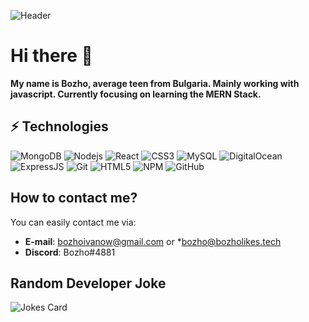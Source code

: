 ![Header](https://media3.giphy.com/media/l0A5VYZTkFNkLqFnpK/giphy.gif)

# Hi there 👋

**My name is Bozho, average teen from Bulgaria. Mainly working with javascript. Currently focusing on learning the MERN Stack.**

## ⚡ Technologies

![MongoDB](https://img.shields.io/badge/-MongoDB-13aa52?style=flat-square&logo=mongodb&logoColor=white)
![Nodejs](https://img.shields.io/badge/-Nodejs-43853d?style=flat-square&logo=Node.js&logoColor=white)
![React](https://img.shields.io/badge/-React-45b8d8?style=flat-square&logo=react&logoColor=white)
![CSS3](https://img.shields.io/badge/-CSS3-1572B6?style=flat-square&logo=css3&logoColor=white)
![MySQL](https://img.shields.io/badge/-MySQL-00758F?style=flat-square&logo=mysql&logoColor=white)
![DigitalOcean](https://img.shields.io/badge/-Digital%20Ocean-darkblue?style=flat-square&logo=digitalocean&logoColor=white)
![ExpressJS](https://img.shields.io/badge/-ExpressJS-FF69B4?style=flat-square)
![Git](https://img.shields.io/badge/-Git-F05032?style=flat-square&logo=git&logoColor=white)
![HTML5](https://img.shields.io/badge/-HTML5-E34F26?style=flat-square&logo=html5&logoColor=white)
![NPM](https://img.shields.io/badge/-NPM-CB3837?style=flat-square&logo=npm&logoColor=white)
![GitHub](https://img.shields.io/badge/-GitHub-181717?style=flat-square&logo=github)

## How to contact me?

You can easily contact me via:

* **E-mail**: bozhoivanow@gmail.com or *bozho@bozholikes.tech
* **Discord**: Bozho#4881

## Random Developer Joke

![Jokes Card](https://readme-jokes.vercel.app/api)

